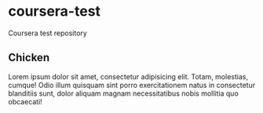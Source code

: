# coursera-test
Coursera test repository
<link rel="stylesheet" type="text/css" href="stylesheets/styles.css">
<div class="row">
   <div class="col-lg-4 col-md-6">
      <div class="section">
         <h2 class="chicken">Chicken</h2>
         <p>Lorem ipsum dolor sit amet, consectetur adipisicing elit. Totam, molestias, cumque! Odio illum quisquam sint porro exercitationem natus in consectetur blanditiis sunt, dolor aliquam magnam necessitatibus nobis mollitia quo obcaecati!</p>
      </div>
   </div>
</div>
